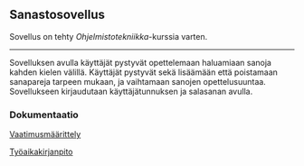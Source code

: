 ## Sanastosovellus

Sovellus on tehty *Ohjelmistotekniikka*-kurssia varten.

---

Sovelluksen avulla käyttäjät pystyvät opettelemaan haluamiaan sanoja kahden kielen välillä. Käyttäjät pystyvät sekä lisäämään että poistamaan sanapareja tarpeen mukaan, ja vaihtamaan sanojen opettelusuuntaa. Sovellukseen kirjaudutaan käyttäjätunnuksen ja salasanan avulla. 


### Dokumentaatio
[Vaatimusmäärittely](https://github.com/riinaalisah/ot-harjoitustyo/blob/master/documentation/vaatimusmaarittely.md)

[Työaikakirjanpito](https://github.com/riinaalisah/ot-harjoitustyo/blob/master/documentation/tyoaikakirjanpito.md)

